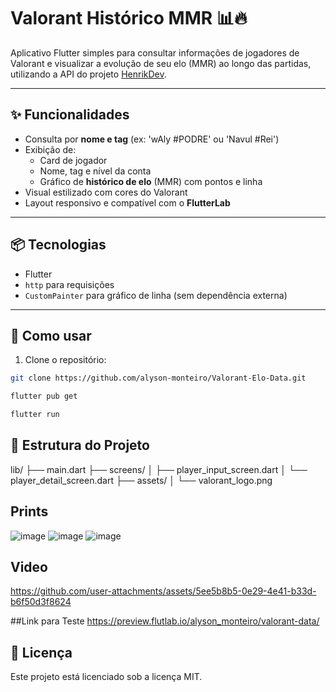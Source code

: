 # Valorant Histórico MMR 📊🔥

Aplicativo Flutter simples para consultar informações de jogadores de Valorant e visualizar a evolução de seu elo (MMR) ao longo das partidas, utilizando a API do projeto [HenrikDev](https://github.com/Henrik-3/unofficial-valorant-api).

---

## ✨ Funcionalidades

- Consulta por **nome e tag** (ex: 'wAly #PODRE' ou 'Navul #Rei')
- Exibição de:
  - Card de jogador
  - Nome, tag e nível da conta
  - Gráfico de **histórico de elo** (MMR) com pontos e linha
- Visual estilizado com cores do Valorant
- Layout responsivo e compatível com o **FlutterLab**

---

## 📦 Tecnologias

- Flutter
- `http` para requisições
- `CustomPainter` para gráfico de linha (sem dependência externa)

---

## 📲 Como usar

1. Clone o repositório:

```bash
git clone https://github.com/alyson-monteiro/Valorant-Elo-Data.git

flutter pub get

flutter run
```

## 📁 Estrutura do Projeto
lib/
├── main.dart
├── screens/
│   ├── player_input_screen.dart
│   └── player_detail_screen.dart
├── assets/
│   └── valorant_logo.png

## Prints
![image](https://github.com/user-attachments/assets/cf1d2822-d5e4-4fa0-8595-4ada7579ae3f)
![image](https://github.com/user-attachments/assets/0aa2d7d1-c918-4aff-a8cb-ff9c6b1fe373)
![image](https://github.com/user-attachments/assets/12f9489f-c36c-404a-9383-3c6335007458)

## Video


https://github.com/user-attachments/assets/5ee5b8b5-0e29-4e41-b33d-b6f50d3f8624

##Link para Teste
https://preview.flutlab.io/alyson_monteiro/valorant-data/

## 📜 Licença
Este projeto está licenciado sob a licença MIT.


